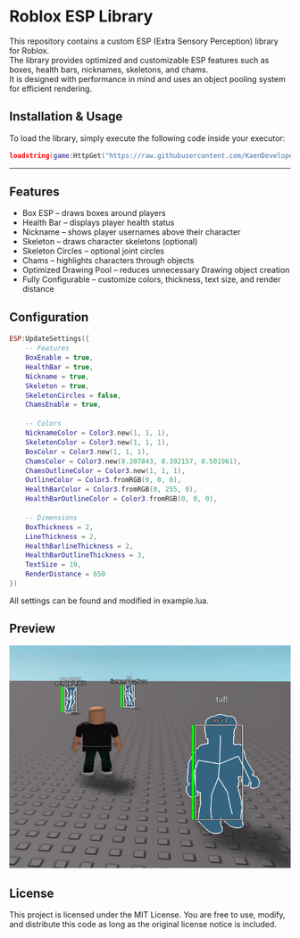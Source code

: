 # Roblox ESP Library

This repository contains a custom ESP (Extra Sensory Perception) library for Roblox.  
The library provides optimized and customizable ESP features such as boxes, health bars, nicknames, skeletons, and chams.  
It is designed with performance in mind and uses an object pooling system for efficient rendering.

## Installation & Usage
To load the library, simply execute the following code inside your executor:

```lua
loadstring(game:HttpGet("https://raw.githubusercontent.com/KaenDeveloper/Roblox-ESP-Library/refs/heads/main/example/example.lua"))()
```
---

## Features
- Box ESP – draws boxes around players
- Health Bar – displays player health status
- Nickname – shows player usernames above their character
- Skeleton – draws character skeletons (optional)
- Skeleton Circles – optional joint circles
- Chams – highlights characters through objects
- Optimized Drawing Pool – reduces unnecessary Drawing object creation
- Fully Configurable – customize colors, thickness, text size, and render distance

## Configuration
```lua
ESP:UpdateSettings({
    -- Features
    BoxEnable = true,
    HealthBar = true,
    Nickname = true,
    Skeleton = true,
    SkeletonCircles = false,
    ChamsEnable = true,
    
    -- Colors
    NicknameColor = Color3.new(1, 1, 1),
    SkeletonColor = Color3.new(1, 1, 1),
    BoxColor = Color3.new(1, 1, 1),
    ChamsColor = Color3.new(0.207843, 0.392157, 0.501961),
    ChamsOutlineColor = Color3.new(1, 1, 1),
    OutlineColor = Color3.fromRGB(0, 0, 0),
    HealthBarColor = Color3.fromRGB(0, 255, 0),
    HealthBarOutlineColor = Color3.fromRGB(0, 0, 0),
    
    -- Dimensions
    BoxThickness = 2,
    LineThickness = 2,
    HealthBarlineThickness = 2,
    HealthBarOutlineThickness = 3,
    TextSize = 19,
    RenderDistance = 650
})
```
All settings can be found and modified in example.lua.

## Preview
![Preview](https://raw.githubusercontent.com/KaenDeveloper/Roblox-ESP-Library/main/example/preview.png)

## License

This project is licensed under the MIT License.
You are free to use, modify, and distribute this code as long as the original license notice is included.

